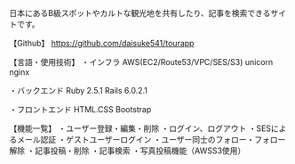 日本にあるB級スポットやカルトな観光地を共有したり、記事を検索できるサイトです。

【Github】
https://github.com/daisuke541/tourapp

【言語・使用技術】
・インフラ
AWS(EC2/Route53/VPC/SES/S3)
unicorn
nginx

・バックエンド
Ruby 2.5.1
Rails 6.0.2.1

・フロントエンド
HTML.CSS
Bootstrap

【機能一覧】
・ユーザー登録・編集・削除
・ログイン、ログアウト
・SESによるメール認証
・ゲストユーザーログイン
・ユーザー同士のフォロー・フォロー解除
・記事投稿・削除
・記事検索
・写真投稿機能（AWSS3使用）
